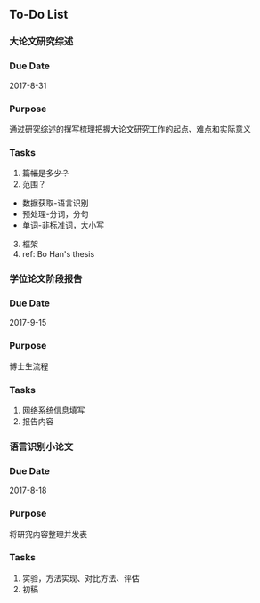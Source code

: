 ## To-Do List
### 大论文研究综述
### Due Date
2017-8-31
### Purpose
通过研究综述的撰写梳理把握大论文研究工作的起点、难点和实际意义
### Tasks
1. ~~篇幅是多少？~~
2. 范围？
  * 数据获取-语言识别
  * 预处理-分词，分句
  * 单词-非标准词，大小写
3. 框架
4. ref: Bo Han's thesis

### 学位论文阶段报告
### Due Date
2017-9-15
### Purpose
博士生流程
### Tasks
1. 网络系统信息填写
2. 报告内容

### 语言识别小论文
### Due Date
2017-8-18
### Purpose
将研究内容整理并发表
### Tasks
1. 实验，方法实现、对比方法、评估
2. 初稿

